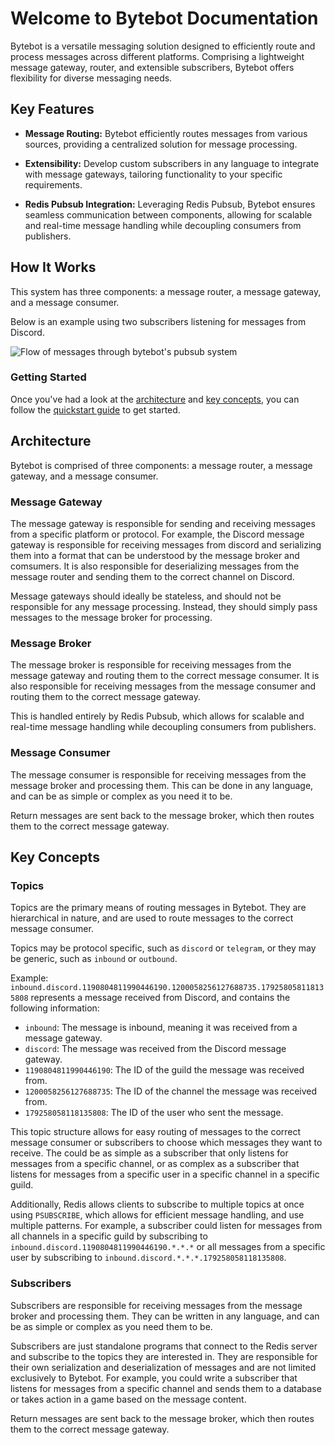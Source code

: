 # Welcome to Bytebot Documentation

Bytebot is a versatile messaging solution designed to efficiently route and process messages across different platforms. Comprising a lightweight message gateway, router, and extensible subscribers, Bytebot offers flexibility for diverse messaging needs.

## Key Features

- **Message Routing:** Bytebot efficiently routes messages from various sources, providing a centralized solution for message processing.

- **Extensibility:** Develop custom subscribers in any language to integrate with message gateways, tailoring functionality to your specific requirements.

- **Redis Pubsub Integration:** Leveraging Redis Pubsub, Bytebot ensures seamless communication between components, allowing for scalable and real-time message handling while decoupling consumers from publishers.

## How It Works

This system has three components: a message router, a message gateway, and a message consumer. 

Below is an example using two subscribers listening for messages from Discord.

![Flow of messages through bytebot's pubsub system][messageFlow]

[messageFlow]: https://mermaid.ink/img/pako:eNqNks1uwjAMx1_Fijgh4AE6aRLQgThsmsZuDYe08WhEm1T52IYo7z6XUMY2aaLpIXHs_8-xfWCFkcgStrWiKeE1veOa-2mWKlcYK8GhfUe7gfH4HtqVzk3QEmp0TmzRwZs1NZxdW5hlj_ECtsLjh9hvTmKzGAzPIa-UK_to8Ib-RhUJ5xpUlJ7IKDYZRPAqnQyKUmiNVbcNrjO1MM9ekDw7SRfyDgP0zc-gNVkLqxqvjIZGeI9WA34WVZCU84lJyCfje88cJYU9ZK4_2uRvQsaXaNd9VsOboEpfQ7uHXhEpKP0XeWGkvyposan2YDTpmeBvLxxJLM6Va2Llov7i5xu65Kg5f6SH0C4vLV6eWxwVlr0Cfo8H5KLYdUIxI2inNA202IjVaGuhJI3doYvnjGpbI2cJbaWwO864PpKfCN6s97pgibcBRyw0krCpEjStdTQevwA-9PUM?type=png

### Getting Started

Once you've had a look at the [architecture](#architecture) and [key concepts](#key-concepts), you can follow the [quickstart guide](#quickstart-guide) to get started.

## Architecture

Bytebot is comprised of three components: a message router, a message gateway, and a message consumer.

### Message Gateway

The message gateway is responsible for sending and receiving messages from a specific platform or protocol. For example, the Discord message gateway is responsible for receiving messages from discord and serializing them into a format that can be understood by the message broker and comsumers. It is also responsible for deserializing messages from the message router and sending them to the correct channel on Discord.

Message gateways should ideally be stateless, and should not be responsible for any message processing. Instead, they should simply pass messages to the message broker for processing.

### Message Broker

The message broker is responsible for receiving messages from the message gateway and routing them to the correct message consumer. It is also responsible for receiving messages from the message consumer and routing them to the correct message gateway.

This is handled entirely by Redis Pubsub, which allows for scalable and real-time message handling while decoupling consumers from publishers.

### Message Consumer

The message consumer is responsible for receiving messages from the message broker and processing them. This can be done in any language, and can be as simple or complex as you need it to be.

Return messages are sent back to the message broker, which then routes them to the correct message gateway.

## Key Concepts

### Topics

Topics are the primary means of routing messages in Bytebot. They are hierarchical in nature, and are used to route messages to the correct message consumer.

Topics may be protocol specific, such as `discord` or `telegram`, or they may be generic, such as `inbound` or `outbound`.

Example: `inbound.discord.1190804811990446190.1200058256127688735.179258058118135808` represents a message received from Discord, and contains the following information:

- `inbound`: The message is inbound, meaning it was received from a message gateway.
- `discord`: The message was received from the Discord message gateway.
- `1190804811990446190`: The ID of the guild the message was received from.
- `1200058256127688735`: The ID of the channel the message was received from.
- `179258058118135808`: The ID of the user who sent the message.

This topic structure allows for easy routing of messages to the correct message consumer or subscribers to choose which messages they want to receive. The could be as simple as a subscriber that only listens for messages from a specific channel, or as complex as a subscriber that listens for messages from a specific user in a specific channel in a specific guild. 

Additionally, Redis allows clients to subscribe to multiple topics at once using `PSUBSCRIBE`, which allows for efficient message handling, and use multiple patterns. For example, a subscriber could listen for messages from all channels in a specific guild by subscribing to `inbound.discord.1190804811990446190.*.*.*` or all messages from a specific user by subscribing to `inbound.discord.*.*.*.179258058118135808`.

### Subscribers

Subscribers are responsible for receiving messages from the message broker and processing them. They can be written in any language, and can be as simple or complex as you need them to be.

Subscribers are just standalone programs that connect to the Redis server and subscribe to the topics they are interested in. They are responsible for their own serialization and deserialization of messages and are not limited exclusively to Bytebot. For example, you could write a subscriber that listens for messages from a specific channel and sends them to a database or takes action in a game based on the message content.

Return messages are sent back to the message broker, which then routes them to the correct message gateway.